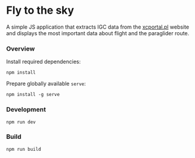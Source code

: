 # Fly to the sky

A simple JS application that extracts IGC data from the 
[xcportal.pl](https://xcportal.pl)
website and displays the most important data about flight and the paraglider route.

### Overview

Install required dependencies:
```
npm install
```

Prepare globally available ```serve```:
```
npm install -g serve
``` 

### Development
```
npm run dev
```

### Build
```
npm run build
```
